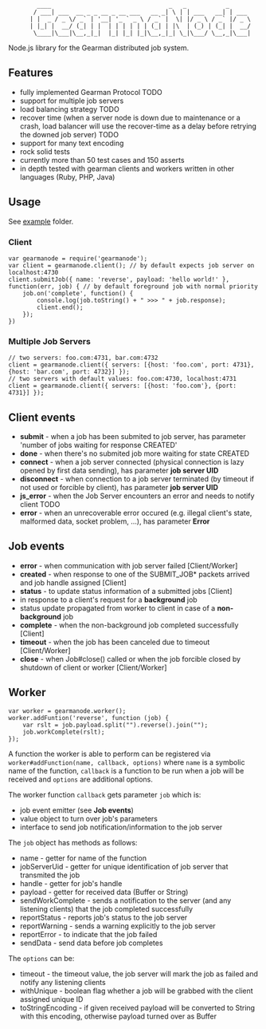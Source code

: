             ____                                 _   _           _
           / ___| ___  __ _ _ __ _ __ ___   __ _| \ | | ___   __| | ___
          | |  _ / _ \/ _` | '__| '_ ` _ \ / _` |  \| |/ _ \ / _` |/ _ \
          | |_| |  __/ (_| | |  | | | | | | (_| | |\  | (_) | (_| |  __/
           \____|\___|\__,_|_|  |_| |_| |_|\__,_|_| \_|\___/ \__,_|\___|


Node.js library for the Gearman distributed job system.


## Features
* fully implemented Gearman Protocol TODO
* support for multiple job servers
* load balancing strategy TODO
* recover time (when a server node is down due to maintenance or a crash, load balancer will use the recover-time as a delay before retrying the downed job server) TODO
* support for many text encoding
* rock solid tests
 * currently more than 50 test cases and 150 asserts
* in depth tested with gearman clients and workers written in other languages (Ruby, PHP, Java)

## Usage
See [example](https://github.com/veny/GearmaNode/tree/master/example) folder.

### Client

    var gearmanode = require('gearmanode');
    var client = gearmanode.client(); // by default expects job server on localhost:4730
    client.submitJob({ name: 'reverse', payload: 'hello world!' }, function(err, job) { // by default foreground job with normal priority
        job.on('complete', function() {
            console.log(job.toString() + " >>> " + job.response);
            client.end();
        });
    })

### Multiple Job Servers

    // two servers: foo.com:4731, bar.com:4732
    client = gearmanode.client({ servers: [{host: 'foo.com', port: 4731}, {host: 'bar.com', port: 4732}] });
    // two servers with default values: foo.com:4730, localhost:4731
    client = gearmanode.client({ servers: [{host: 'foo.com'}, {port: 4731}] });


## Client events
* **submit** - when a job has been submited to job server, has parameter 'number of jobs waiting for response CREATED'
* **done** - when there's no submited job more waiting for state CREATED
* **connect** - when a job server connected (physical connection is lazy opened by first data sending), has parameter **job server UID**
* **disconnect** - when connection to a job server terminated (by timeout if not used or forcible by client), has parameter **job server UID**
* **js_error** - when the Job Server encounters an error and needs to notify client TODO
* **error** - when an unrecoverable error occured (e.g. illegal client's state, malformed data, socket problem, ...), has parameter **Error**

## Job events
* **error** - when communication with job server failed [Client/Worker]
* **created** - when response to one of the SUBMIT_JOB* packets arrived and job handle assigned [Client]
* **status** - to update status information of a submitted jobs [Client]
 * in response to a client's request for a **background** job
 * status update propagated from worker to client in case of a **non-background** job
* **complete** - when the non-background job completed successfully [Client]
* **timeout** - when the job has been canceled due to timeout [Client/Worker]
* **close** - when Job#close() called or when the job forcible closed by shutdown of client or worker [Client/Worker]

## Worker

    var worker = gearmanode.worker();
    worker.addFuntion('reverse', function (job) {
        var rslt = job.payload.split("").reverse().join("");
        job.workComplete(rslt);
    });

A function the worker is able to perform can be registered via `worker#addFunction(name, callback, options)`
where `name` is a symbolic name of the function, `callback` is a function to be run when a job will be received
and `options` are additional options.

The worker function `callback` gets parameter `job` which is:

* job event emitter (see **Job events**)
* value object to turn over job's parameters
* interface to send job notification/information to the job server

The `job` object has methods as follows:

* name - getter for name of the function
* jobServerUid - getter for unique identification of job server that transmited the job
* handle - getter for job's handle
* payload - getter for received data (Buffer or String)
* sendWorkComplete - sends a notification to the server (and any listening clients) that the job completed successfully
* reportStatus - reports job's status to the job server
* reportWarning - sends a warning explicitly to the job server
* reportError - to indicate that the job failed
* sendData - send data before job completes

The `options` can be:

* timeout - the timeout value, the job server will mark the job as failed and notify any listening clients
* withUnique - boolean flag whether a job will be grabbed with the client assigned unique ID
* toStringEncoding - if given received payload will be converted to String with this encoding, otherwise payload turned over as Buffer
